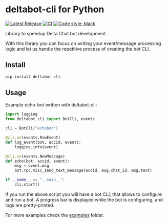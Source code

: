 # deltabot-cli for Python

[![Latest Release](https://img.shields.io/pypi/v/deltabot-cli.svg)](https://pypi.org/project/deltabot-cli)
[![CI](https://github.com/deltachat-bot/deltabot-cli-py/actions/workflows/python-ci.yml/badge.svg)](https://github.com/deltachat-bot/deltabot-cli-py/actions/workflows/python-ci.yml)
[![Code style: black](https://img.shields.io/badge/code%20style-black-000000.svg)](https://github.com/psf/black)

Library to speedup Delta Chat bot development.

With this library you can focus on writing your event/message processing logic and let us handle the
repetitive process of creating the bot CLI.

## Install

```sh
pip install deltabot-cli
```

## Usage

Example echo-bot written with deltabot-cli:

```python
import logging
from deltabot_cli import BotCli, events

cli = BotCli("echobot")

@cli.on(events.RawEvent)
def log_event(bot, accid, event):
    logging.info(event)

@cli.on(events.NewMessage)
def echo(bot, accid, event):
    msg = event.msg
    bot.rpc.misc_send_text_message(accid, msg.chat_id, msg.text)

if __name__ == "__main__":
    cli.start()
```

If you run the above script you will have a bot CLI, that allows to configure and run a bot.
A progress bar is displayed while the bot is configuring, and logs are pretty-printed.

For more examples check the [examples](https://github.com/deltachat-bot/deltabot-cli-py/tree/master/examples) folder.
